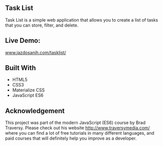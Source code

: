 ## Task List

Task List is a simple web application that allows you to create a list of tasks that you can store, filter, and delete. 

## Live Demo:
www.jazdosanjh.com/tasklist/

## Built With

* HTML5
* CSS3
* Materialize CSS
* JavaScript ES6

## Acknowledgement
This project was part of the modern JavaScript (ES6) course by Brad Traversy. Please check out his website http://www.traversymedia.com/ where you can find a lot of free tutorials in many different languages, and paid courses that will definitely help you improve as a developer. 